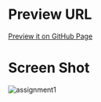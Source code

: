 # Preview URL
<a href="https://shadikur.github.io/new-me/" target="_blank">Preview it on GitHub Page</a>

# Screen Shot

<img src="https://res.cloudinary.com/ddez9nchs/image/upload/v1673098857/Github/shadikur.github.io_new-me_.png" alt="assignment1">

